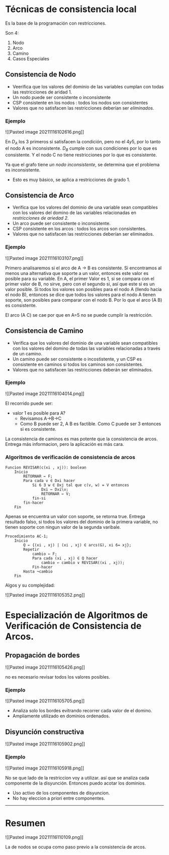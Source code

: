 # Técnicas de consistencia local

Es la base de la programación con restricciones.

Son 4:
1. Nodo
2. Arco
3. Camino
4. Casos Especiales

## Consistencia de Nodo

- Veerifica que los valores del dominio de las variables cumplan con todas las restricciones de aridad 1.
- Un nodo puede ser consistente o inconsistente
- CSP consistente en los nodos : todos los nodos son consistentes
- Valores que no satisfacen las restricciones deberían ser _eliminados._

### Ejemplo

![[Pasted image 20211116102616.png]]

En $D_A$ los 3 primeros si satisfacen la condición, pero no el $4 y 5$, por lo tanto el nodo A es inconsistente. $D_B$ cumple con sus condiciones por lo que es consistente. Y el nodo C no tiene restricciones por lo que es consistente. 

Ya que el grafo tiene _un nodo inconsistente_, se determina que el problema es inconsistente. 

- Esto es muy básico, se aplica a restricciones de grado 1.

## Consistencia de Arco

- Verifica que los valores del dominio de una variable sean compatibles con los valores del domino de las variables relacionadas en _restricciones de ariedad 2_.
- Un arco puede ser consistente o inconsistente.
- CSP consistente en los arcos : todos los arcos son consistentes.
- Valores que no satisfacen las restricciones deberían ser eliminados.

### Ejemplo

![[Pasted image 20211116103107.png]]

Primero analisaremos si el arco de A -> B es consistente. Si encontramos al menos una alternativa que soporte a un valor, entonces este valor es posible para su variable. En A, el primer Valor es 1, si se compara con el primer valor de B, no sirve, pero con el segundo si, así que este si es un valor posible. Si todos los valores son posibles para el nodo A (llendo hacia el nodo B), entonces se dice que todos los valores para el nodo A tienen soporte, son posibles para comparar con el nodo B. Por lo que el arco (A B) es consistente.

El arco (A C) se cae por que en A=5 no se puede cumplir la restricción.

## Consistencia de Camino

- Verifica que los valores del dominio de una variable sean compatibles con los valores del domino de todas las variables relacionadas a través de un camino.
- Un camino puede ser consistente o incostistente, y un CSP es consistente en caminos si todos los caminos son consistentes.
- Valores que no satisfacen las restricciones deberán ser eliminados.

### Ejemplo

![[Pasted image 20211116104014.png]]

El recorrido puede ser:
- valor 1 es posible para A?
	- Revisamos A->B->C
	- Como B puede ser 2, A B es factible. Como C puede ser 3 entonces si es consistente. 

La consistencia de caminos es mas potente  que la consistencia de arcos. Entrega más informacion, pero la aplicación es más cara.

### Algoritmos de verificación de consistencia de arcos

```
Funcion REVISAR(c(xi , xj)): boolean
	Inicio
		RETORNAR ← F;
		Para cada v ∈ Dxi hacer
			Si 6 ∃ w ∈ Dxj tal que c(v, w) = V entonces
				Dxi ← Dxi\v;
				RETORNAR ← V;
			fin-si
		fin-hacer
	Fin
```

Apenas se encuentra un valor con soporte, se retorna true. Entrega resultado falso, si todos los valores del dominio de la primera variable, no tienen soporte con ningun valor de la segunda varibale.

```
Procedimiento AC-1;
    Inicio
        Q ← {(xi , xj) | (xi , xj) ∈ arcs(G), xi 6= xj};
        Repetir
            cambio ← F;
            Para cada (xi , xj) ∈ Q hacer
                cambio ← cambio ∨ REVISAR((xi , xj));
            Fin-hacer
        Hasta ¬cambio
    Fin
```

Algos y su complejidad:

![[Pasted image 20211116105352.png]]

# Especialización de Algoritmos de Verificación de Consistencia de Arcos.

## Propagación de bordes

![[Pasted image 20211116105426.png]]

no es necesario revisar todos los valores posibles.

### Ejemplo

![[Pasted image 20211116105705.png]]

- Analiza solo los bordes evitrando recorrer cada valor de el domino.
- Ampliamente utilizado en dominios ordenados.

## Disyunción constructiva

![[Pasted image 20211116105902.png]]

### Ejemplo

![[Pasted image 20211116105918.png]]

No se que lado de la restriccion voy a utilizar. así que se analiza cada componente de la disyunción. Entonces puedo acotar los dominios. 

- Uso activo de los componentes de disyuncion.
- No hay eleccion a priori entre componentes.

---

# Resumen
![[Pasted image 20211116110109.png]]

La de nodos se ocupa como paso previo a la consistencia de arcos.